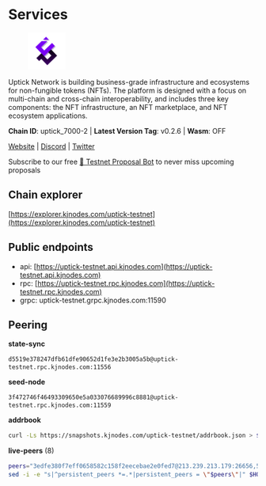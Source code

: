 # Services

<figure><img src="https://raw.githubusercontent.com/kj89/cosmos-images/main/logos/uptick.png" alt=""><figcaption></figcaption></figure>

Uptick Network is building business-grade infrastructure and  ecosystems for non-fungible tokens (NFTs). The platform is  designed with a focus on multi-chain and cross-chain interoperability,  and includes three key components: the NFT infrastructure, an NFT  marketplace, and NFT ecosystem applications.

**Chain ID**: uptick_7000-2 | **Latest Version Tag**: v0.2.6 | **Wasm**: OFF

[Website](https://uptick.network) | [Discord](https://discord.gg/UzeHS7fu5H) | [Twitter](https://twitter.com/uptickproject)



Subscribe to our free [🤖 Testnet Proposal Bot](https://t.me/kjnodes_testnet_proposal_bot) to never miss upcoming proposals


## Chain explorer
[https://explorer.kjnodes.com/uptick-testnet](https://explorer.kjnodes.com/uptick-testnet)

## Public endpoints

* api: [https://uptick-testnet.api.kjnodes.com](https://uptick-testnet.api.kjnodes.com)
* rpc: [https://uptick-testnet.rpc.kjnodes.com](https://uptick-testnet.rpc.kjnodes.com)
* grpc: uptick-testnet.grpc.kjnodes.com:11590

## Peering

**state-sync**

```text
d5519e378247dfb61dfe90652d1fe3e2b3005a5b@uptick-testnet.rpc.kjnodes.com:11556
```

**seed-node**

```text
3f472746f46493309650e5a033076689996c8881@uptick-testnet.rpc.kjnodes.com:11559
```

**addrbook**
```bash
curl -Ls https://snapshots.kjnodes.com/uptick-testnet/addrbook.json > $HOME/.uptickd/config/addrbook.json
```

**live-peers** (8)
```bash
peers="3edfe380f7eff0658582c158f2eecebae2e0fed7@213.239.213.179:26656,5368bc0c12a7bfd9d69ba192b06f2be97d28e7ef@185.239.209.56:31656,d8777278648d8fc93800692a8b96a7f104df4f9a@194.163.135.127:26656,d5519e378247dfb61dfe90652d1fe3e2b3005a5b@65.109.68.190:11556,b483acbcae7ccd1244f588144245e9d1124c3de5@88.99.56.200:26666,6a775f6034f64827a6220de07b1ad344284bbf51@194.163.155.84:46656,af5262526a0800a29a0a7194e1488a9fa62d0005@195.3.223.208:26656,7a4f1c0baa2ff31c02163fb658c4eb8d119193c7@95.214.52.173:18656"
sed -i -e "s|^persistent_peers *=.*|persistent_peers = \"$peers\"|" $HOME/.uptickd/config/config.toml
```
